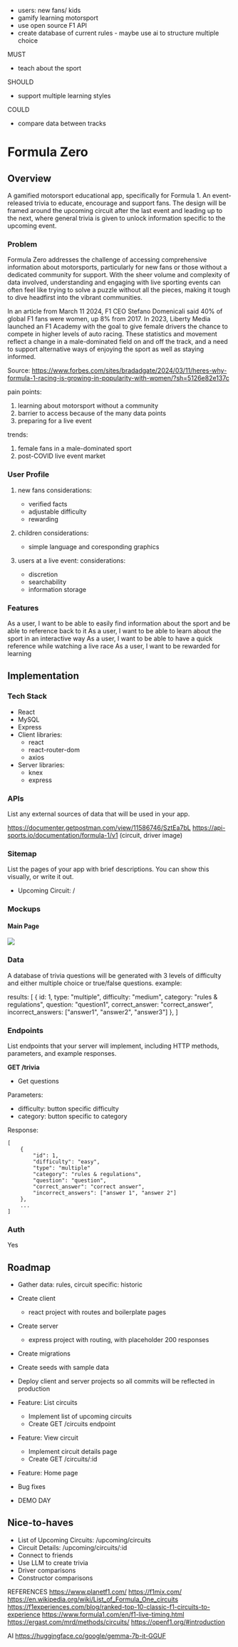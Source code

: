 - users: new fans/ kids
- gamify learning motorsport
- use open source F1 API
- create database of current rules - maybe use ai to structure multiple choice

MUST
- teach about the sport

SHOULD
- support multiple learning styles

COULD
- compare data between tracks


# Formula Zero

## Overview

A gamified motorsport educational app, specifically for Formula 1. An event-released trivia to educate, encourage and support fans. The design will be framed around the upcoming circuit after the last event and leading up to the next, where general trivia is given to unlock information specific to the upcoming event.

### Problem

Formula Zero addresses the challenge of accessing comprehensive information about motorsports, particularly for new fans or those without a dedicated community for support. With the sheer volume and complexity of data involved, understanding and engaging with live sporting events can often feel like trying to solve a puzzle without all the pieces, making it tough to dive headfirst into the vibrant communities.

In an article from March 11 2024, F1 CEO Stefano Domenicali said 40% of global F1 fans were women, up 8% from 2017. In 2023, Liberty Media launched an F1 Academy with the goal to give female drivers the chance to compete in higher levels of auto racing. These statistics and movement reflect a change in a male-dominated field on and off the track, and a need to support alternative ways of enjoying the sport as well as staying informed.

Source:
https://www.forbes.com/sites/bradadgate/2024/03/11/heres-why-formula-1-racing-is-growing-in-popularity-with-women/?sh=5126e82e137c

pain points:
1. learning about motorsport without a community
2. barrier to access because of the many data points
3. preparing for a live event

trends:
1. female fans in a male-dominated sport
2. post-COVID live event market

### User Profile

1. new fans
considerations:
    - verified facts
    - adjustable difficulty
    - rewarding

2. children
considerations:
    - simple language and coresponding graphics

3. users at a live event:
considerations:
    - discretion
    - searchability
    - information storage

### Features

As a user, I want to be able to easily find information about the sport and be able to reference back to it
As a user, I want to be able to learn about the sport in an interactive way
As a user, I want to be able to have a quick reference while watching a live race
As a user, I want to be rewarded for learning


## Implementation

### Tech Stack

- React
- MySQL
- Express
- Client libraries: 
    - react
    - react-router-dom
    - axios
- Server libraries:
    - knex
    - express

### APIs

List any external sources of data that will be used in your app.

https://documenter.getpostman.com/view/11586746/SztEa7bL
https://api-sports.io/documentation/formula-1/v1 (circuit, driver image)

### Sitemap

List the pages of your app with brief descriptions. You can show this visually, or write it out.

- Upcoming Circuit: /


### Mockups

#### Main Page
![](/design/mockups/rough-draft-mockup-f0.jpg)

### Data

A database of trivia questions will be generated with 3 levels of difficulty and either multiple choice or true/false questions.
example:

results: [
    {
        id: 1,
        type: "multiple",
        difficulty: "medium",
        category: "rules & regulations",
        question: "question1",
        correct_answer: "correct_answer",
        incorrect_answers: ["answer1", "answer2", "answer3"]
    },
]


### Endpoints

List endpoints that your server will implement, including HTTP methods, parameters, and example responses.

**GET /trivia**

- Get questions

Parameters:
- difficulty: button specific difficulty
- category: button specific to category


Response:
```
[
    {
        "id": 1,
        "difficulty": "easy",
        "type": "multiple"
        "category": "rules & regulations",
        "question": "question",
        "correct_answer": "correct answer",
        "incorrect_answers": ["answer 1", "answer 2"]
    },
    ...
]
```

### Auth

Yes

## Roadmap

- Gather data: rules, circuit specific: historic

- Create client
    - react project with routes and boilerplate pages

- Create server
    - express project with routing, with placeholder 200 responses

- Create migrations

- Create seeds with sample data

- Deploy client and server projects so all commits will be reflected in production

- Feature: List circuits
    - Implement list of upcoming circuits
    - Create GET /circuits endpoint

- Feature: View circuit
    - Implement circuit details page
    - Create GET /circuits/:id 

- Feature: Home page

- Bug fixes

- DEMO DAY

## Nice-to-haves

- List of Upcoming Circuits: /upcoming/circuits
- Circuit Details: /upcoming/circuits/:id
- Connect to friends
- Use LLM to create trivia
- Driver comparisons
- Constructor comparisons


REFERENCES
https://www.planetf1.com/
https://f1mix.com/
https://en.wikipedia.org/wiki/List_of_Formula_One_circuits
https://f1experiences.com/blog/ranked-top-10-classic-f1-circuits-to-experience
https://www.formula1.com/en/f1-live-timing.html
https://ergast.com/mrd/methods/circuits/
https://openf1.org/#introduction

AI
https://huggingface.co/google/gemma-7b-it-GGUF